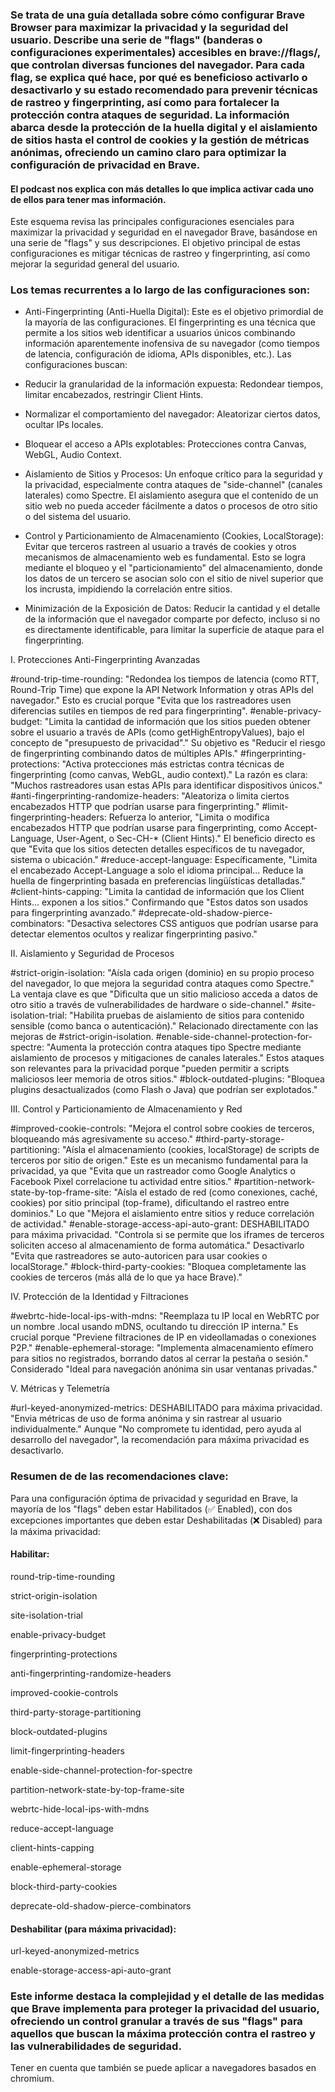 ### Se trata de una guía detallada sobre cómo configurar Brave Browser para maximizar la privacidad y la seguridad del usuario. Describe una serie de "flags" (banderas o configuraciones experimentales) accesibles en brave://flags/, que controlan diversas funciones del navegador. Para cada flag, se explica qué hace, por qué es beneficioso activarlo o desactivarlo y su estado recomendado para prevenir técnicas de rastreo y fingerprinting, así como para fortalecer la protección contra ataques de seguridad. La información abarca desde la protección de la huella digital y el aislamiento de sitios hasta el control de cookies y la gestión de métricas anónimas, ofreciendo un camino claro para optimizar la configuración de privacidad en Brave. 

#### El podcast nos explica con más detalles lo que implica activar cada uno de ellos para tener mas información.

Este esquema revisa las principales configuraciones esenciales para maximizar la privacidad y seguridad en el navegador Brave, basándose en una serie de "flags" y sus descripciones. El objetivo principal de estas configuraciones es mitigar técnicas de rastreo y fingerprinting, así como mejorar la seguridad general del usuario.

### Los temas recurrentes a lo largo de las configuraciones son:

- Anti-Fingerprinting (Anti-Huella Digital): Este es el objetivo primordial de la mayoría de las configuraciones. El fingerprinting es una técnica que permite a los sitios web identificar a usuarios únicos combinando información aparentemente inofensiva de su navegador (como tiempos de latencia, configuración de idioma, APIs disponibles, etc.). Las configuraciones buscan:

- Reducir la granularidad de la información expuesta: Redondear tiempos, limitar encabezados, restringir Client Hints.

- Normalizar el comportamiento del navegador: Aleatorizar ciertos datos, ocultar IPs locales.

- Bloquear el acceso a APIs explotables: Protecciones contra Canvas, WebGL, Audio Context.

- Aislamiento de Sitios y Procesos: Un enfoque crítico para la seguridad y la privacidad, especialmente contra ataques de "side-channel" (canales laterales) como Spectre. El aislamiento asegura que el contenido de un sitio web no pueda acceder fácilmente a datos o procesos de otro sitio o del sistema del usuario.

- Control y Particionamiento de Almacenamiento (Cookies, LocalStorage): Evitar que terceros rastreen al usuario a través de cookies y otros mecanismos de almacenamiento web es fundamental. Esto se logra mediante el bloqueo y el "particionamiento" del almacenamiento, donde los datos de un tercero se asocian solo con el sitio de nivel superior que los incrusta, impidiendo la correlación entre sitios.

- Minimización de la Exposición de Datos: Reducir la cantidad y el detalle de la información que el navegador comparte por defecto, incluso si no es directamente identificable, para limitar la superficie de ataque para el fingerprinting.

I. Protecciones Anti-Fingerprinting Avanzadas

#round-trip-time-rounding: "Redondea los tiempos de latencia (como RTT, Round-Trip Time) que expone la API Network Information y otras APIs del navegador." Esto es crucial porque "Evita que los rastreadores usen diferencias sutiles en tiempos de red para fingerprinting".
#enable-privacy-budget: "Limita la cantidad de información que los sitios pueden obtener sobre el usuario a través de APIs (como getHighEntropyValues), bajo el concepto de "presupuesto de privacidad"." Su objetivo es "Reducir el riesgo de fingerprinting combinando datos de múltiples APIs."
#fingerprinting-protections: "Activa protecciones más estrictas contra técnicas de fingerprinting (como canvas, WebGL, audio context)." La razón es clara: "Muchos rastreadores usan estas APIs para identificar dispositivos únicos."
#anti-fingerprinting-randomize-headers: "Aleatoriza o limita ciertos encabezados HTTP que podrían usarse para fingerprinting."
#limit-fingerprinting-headers: Refuerza lo anterior, "Limita o modifica encabezados HTTP que podrían usarse para fingerprinting, como Accept-Language, User-Agent, o Sec-CH-* (Client Hints)." El beneficio directo es que "Evita que los sitios detecten detalles específicos de tu navegador, sistema o ubicación."
#reduce-accept-language: Específicamente, "Limita el encabezado Accept-Language a solo el idioma principal... Reduce la huella de fingerprinting basada en preferencias lingüísticas detalladas."
#client-hints-capping: "Limita la cantidad de información que los Client Hints... exponen a los sitios." Confirmando que "Estos datos son usados para fingerprinting avanzado."
#deprecate-old-shadow-pierce-combinators: "Desactiva selectores CSS antiguos que podrían usarse para detectar elementos ocultos y realizar fingerprinting pasivo."

II. Aislamiento y Seguridad de Procesos

#strict-origin-isolation: "Aísla cada origen (dominio) en su propio proceso del navegador, lo que mejora la seguridad contra ataques como Spectre." La ventaja clave es que "Dificulta que un sitio malicioso acceda a datos de otro sitio a través de vulnerabilidades de hardware o side-channel."
#site-isolation-trial: "Habilita pruebas de aislamiento de sitios para contenido sensible (como banca o autenticación)." Relacionado directamente con las mejoras de #strict-origin-isolation.
#enable-side-channel-protection-for-spectre: "Aumenta la protección contra ataques tipo Spectre mediante aislamiento de procesos y mitigaciones de canales laterales." Estos ataques son relevantes para la privacidad porque "pueden permitir a scripts maliciosos leer memoria de otros sitios."
#block-outdated-plugins: "Bloquea plugins desactualizados (como Flash o Java) que podrían ser explotados."

III. Control y Particionamiento de Almacenamiento y Red

#improved-cookie-controls: "Mejora el control sobre cookies de terceros, bloqueando más agresivamente su acceso."
#third-party-storage-partitioning: "Aísla el almacenamiento (cookies, localStorage) de scripts de terceros por sitio de origen." Este es un mecanismo fundamental para la privacidad, ya que "Evita que un rastreador como Google Analytics o Facebook Pixel correlacione tu actividad entre sitios."
#partition-network-state-by-top-frame-site: "Aísla el estado de red (como conexiones, caché, cookies) por sitio principal (top-frame), dificultando el rastreo entre dominios." Lo que "Mejora el aislamiento entre sitios y reduce correlación de actividad."
#enable-storage-access-api-auto-grant: DESHABILITADO para máxima privacidad. "Controla si se permite que los iframes de terceros soliciten acceso al almacenamiento de forma automática." Desactivarlo "Evita que rastreadores se auto-autoricen para usar cookies o localStorage."
#block-third-party-cookies: "Bloquea completamente las cookies de terceros (más allá de lo que ya hace Brave)."

IV. Protección de la Identidad y Filtraciones

#webrtc-hide-local-ips-with-mdns: "Reemplaza tu IP local en WebRTC por un nombre .local usando mDNS, ocultando tu dirección IP interna." Es crucial porque "Previene filtraciones de IP en videollamadas o conexiones P2P."
#enable-ephemeral-storage: "Implementa almacenamiento efímero para sitios no registrados, borrando datos al cerrar la pestaña o sesión." Considerado "Ideal para navegación anónima sin usar ventanas privadas."

V. Métricas y Telemetría

#url-keyed-anonymized-metrics: DESHABILITADO para máxima privacidad. "Envia métricas de uso de forma anónima y sin rastrear al usuario individualmente." Aunque "No compromete tu identidad, pero ayuda al desarrollo del navegador", la recomendación para máxima privacidad es desactivarlo.

### Resumen de de las recomendaciones clave:

Para una configuración óptima de privacidad y seguridad en Brave, la mayoría de los "flags" deben estar Habilitados (✅ Enabled), con dos excepciones importantes que deben estar Deshabilitadas (❌ Disabled) para la máxima privacidad:

#### Habilitar:
round-trip-time-rounding

strict-origin-isolation

site-isolation-trial

enable-privacy-budget

fingerprinting-protections

anti-fingerprinting-randomize-headers

improved-cookie-controls

third-party-storage-partitioning

block-outdated-plugins

limit-fingerprinting-headers

enable-side-channel-protection-for-spectre

partition-network-state-by-top-frame-site

webrtc-hide-local-ips-with-mdns

reduce-accept-language

client-hints-capping

enable-ephemeral-storage

block-third-party-cookies

deprecate-old-shadow-pierce-combinators

#### Deshabilitar (para máxima privacidad):

url-keyed-anonymized-metrics

enable-storage-access-api-auto-grant


### Este informe destaca la complejidad y el detalle de las medidas que Brave implementa para proteger la privacidad del usuario, ofreciendo un control granular a través de sus "flags" para aquellos que buscan la máxima protección contra el rastreo y las vulnerabilidades de seguridad.
Tener en cuenta que también se puede aplicar a navegadores basados en chromium.
